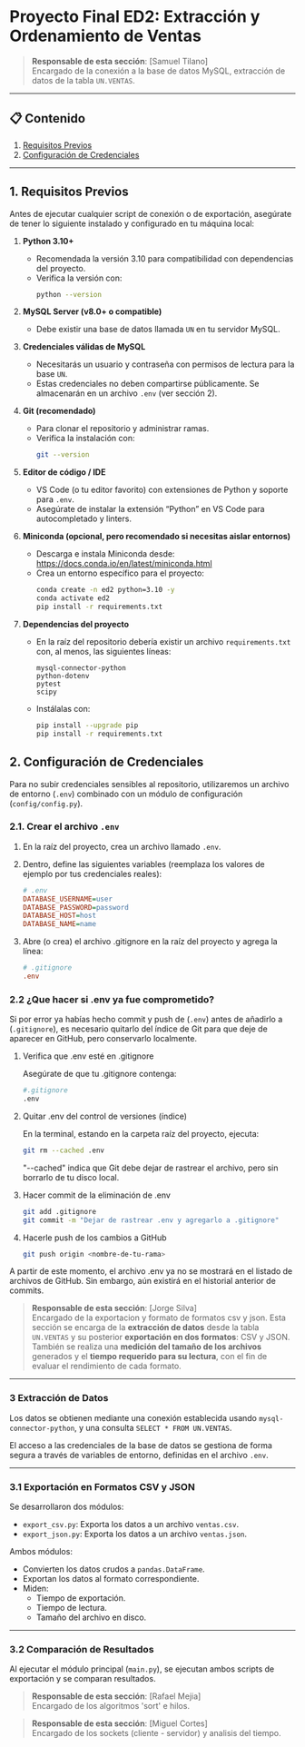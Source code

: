 # Proyecto Final ED2: Extracción y Ordenamiento de Ventas

> **Responsable de esta sección**: [Samuel Tilano]  
> Encargado de la conexión a la base de datos MySQL, extracción de datos de la tabla `UN.VENTAS`.

---

## 📋 Contenido

1. [Requisitos Previos](#requisitos-previos)
2. [Configuración de Credenciales](#configuraci%C3%B3n-de-credenciales)

---

## 1. Requisitos Previos

Antes de ejecutar cualquier script de conexión o de exportación, asegúrate de tener lo siguiente instalado y configurado en tu máquina local:

1. **Python 3.10+**  
   - Recomendada la versión 3.10 para compatibilidad con dependencias del proyecto.  
   - Verifica la versión con:
     ```bash
     python --version
     ```

2. **MySQL Server (v8.0+ o compatible)**  
   - Debe existir una base de datos llamada `UN` en tu servidor MySQL.

3. **Credenciales válidas de MySQL**  
   - Necesitarás un usuario y contraseña con permisos de lectura para la base `UN`.  
   - Estas credenciales no deben compartirse públicamente. Se almacenarán en un archivo `.env` (ver sección 2).

4. **Git (recomendado)**  
   - Para clonar el repositorio y administrar ramas.  
   - Verifica la instalación con:
     ```bash
     git --version
     ```

5. **Editor de código / IDE**  
   - VS Code (o tu editor favorito) con extensiones de Python y soporte para `.env`.  
   - Asegúrate de instalar la extensión “Python” en VS Code para autocompletado y linters.

6. **Miniconda (opcional, pero recomendado si necesitas aislar entornos)**  
   - Descarga e instala Miniconda desde: https://docs.conda.io/en/latest/miniconda.html  
   - Crea un entorno específico para el proyecto:
     ```bash
     conda create -n ed2 python=3.10 -y
     conda activate ed2
     pip install -r requirements.txt
     ```

7. **Dependencias del proyecto**  
   - En la raíz del repositorio debería existir un archivo `requirements.txt` con, al menos, las siguientes líneas:
     ```
     mysql-connector-python
     python-dotenv
     pytest
     scipy
     ```
   - Instálalas con:
     ```bash
     pip install --upgrade pip
     pip install -r requirements.txt
     ```

## 2. Configuración de Credenciales

Para no subir credenciales sensibles al repositorio, utilizaremos un archivo de entorno (`.env`) combinado con un módulo de configuración (`config/config.py`).  

### 2.1. Crear el archivo `.env`

1. En la raíz del proyecto, crea un archivo llamado `.env`. 

2. Dentro, define las siguientes variables (reemplaza los valores de ejemplo por tus credenciales reales):

   ```ini
   # .env
   DATABASE_USERNAME=user
   DATABASE_PASSWORD=password
   DATABASE_HOST=host
   DATABASE_NAME=name
   ```
3. Abre (o crea) el archivo .gitignore en la raíz del proyecto y agrega la línea:

    ```ini
    # .gitignore
    .env
    ```
### 2.2 ¿Que hacer si .env ya fue comprometido?

Si por error ya habías hecho commit y push de (`.env`) antes de añadirlo a (`.gitignore`), es necesario quitarlo del índice de Git para que deje de aparecer en GitHub, pero conservarlo localmente.

1. Verifica que .env esté en .gitignore
    
    Asegúrate de que tu .gitignore contenga:

    ```bash
    #.gitignore
    .env
    ```

2. Quitar .env del control de versiones (índice)
    
    En la terminal, estando en la carpeta raíz del proyecto, ejecuta:

    ```bash
    git rm --cached .env
    ```
    "--cached" indica que Git debe dejar de rastrear el archivo, pero sin borrarlo de tu disco local.

3. Hacer commit de la eliminación de .env

    ```bash
    git add .gitignore
    git commit -m "Dejar de rastrear .env y agregarlo a .gitignore"
    ```

4. Hacerle push de los cambios a GitHub

    ```bash
    git push origin <nombre-de-tu-rama>
    ```

A partir de este momento, el archivo .env ya no se mostrará en el listado de archivos de GitHub. Sin embargo, aún existirá en el historial anterior de commits.

> **Responsable de esta sección**: [Jorge Silva]  
> Encargado de la exportacion y formato de formatos csv y json.
   Esta sección se encarga de la **extracción de datos** desde la tabla `UN.VENTAS` y su posterior **exportación en dos formatos**: CSV y JSON. También se realiza una **medición del tamaño de los archivos** generados y el **tiempo requerido para su lectura**, con el fin de evaluar el rendimiento de cada formato.
   ---

### 3 Extracción de Datos

Los datos se obtienen mediante una conexión establecida usando `mysql-connector-python`, y una consulta `SELECT * FROM UN.VENTAS`.

El acceso a las credenciales de la base de datos se gestiona de forma segura a través de variables de entorno, definidas en el archivo `.env`.

---

### 3.1 Exportación en Formatos CSV y JSON

Se desarrollaron dos módulos:

- `export_csv.py`: Exporta los datos a un archivo `ventas.csv`.
- `export_json.py`: Exporta los datos a un archivo `ventas.json`.

Ambos módulos:

- Convierten los datos crudos a `pandas.DataFrame`.
- Exportan los datos al formato correspondiente.
- Miden:
  - Tiempo de exportación.
  - Tiempo de lectura.
  - Tamaño del archivo en disco.

---

### 3.2 Comparación de Resultados

Al ejecutar el módulo principal (`main.py`), se ejecutan ambos scripts de exportación y se comparan resultados.

> **Responsable de esta sección**: [Rafael Mejia]  
> Encargado de los algoritmos 'sort' e hilos.

> **Responsable de esta sección**: [Miguel Cortes]  
> Encargado de los sockets (cliente - servidor) y analisis del tiempo.
